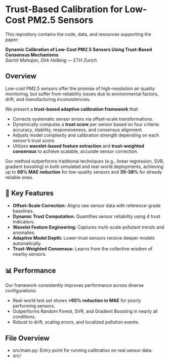# Trust-Based Calibration for Low-Cost PM2.5 Sensors

This repository contains the code, data, and resources supporting the paper:

**Dynamic Calibration of Low-Cost PM2.5 Sensors Using Trust-Based Consensus Mechanisms**  
_Sachit Mahajan, Dirk Helbing — ETH Zurich_

## Overview

Low-cost PM2.5 sensors offer the promise of high-resolution air quality monitoring, but suffer from reliability issues due to environmental factors, drift, and manufacturing inconsistencies.

We present a **trust-based adaptive calibration framework** that:

- Corrects systematic sensor errors via offset–scale transformations.
- Dynamically computes a **trust score** per sensor based on four criteria: accuracy, stability, responsiveness, and consensus alignment.
- Adjusts model complexity and calibration strength depending on each sensor’s trust score.
- Utilizes **wavelet-based feature extraction** and **trust-weighted consensus** to achieve scalable, accurate sensor correction.

Our method outperforms traditional techniques (e.g., linear regression, SVR, gradient boosting) in both simulated and real-world deployments, achieving up to **68% MAE reduction** for low-quality sensors and **35–38%** for already reliable ones.

## 🔬 Key Features

- **Offset–Scale Correction:** Aligns raw sensor data with reference-grade baselines.
- **Dynamic Trust Computation:** Quantifies sensor reliability using 4 trust indicators.
- **Wavelet Feature Engineering:** Captures multi-scale pollutant trends and anomalies.
- **Adaptive Model Depth:** Lower-trust sensors receive deeper models automatically.
- **Trust-Weighted Consensus:** Learns from the collective wisdom of nearby sensors.

## 📊 Performance

Our framework consistently improves performance across diverse configurations:
- Real-world test set shows **>65% reduction in MAE** for poorly performing sensors.
- Outperforms Random Forest, SVR, and Gradient Boosting in nearly all conditions.
- Robust to drift, scaling errors, and localized pollution events.

## File Overview
- src/main.py: Entry point for running calibration on real sensor data.
- src/
